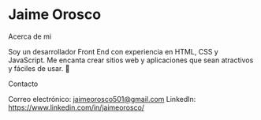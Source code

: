 # Jaime Orosco

Acerca de mi

Soy un desarrollador Front End con experiencia en HTML, CSS y JavaScript. Me encanta crear sitios web y aplicaciones que sean atractivos y fáciles de usar. 🚀

Contacto

Correo electrónico: jaimeorosco501@gmail.com
LinkedIn: https://www.linkedin.com/in/jaimeorosco/

